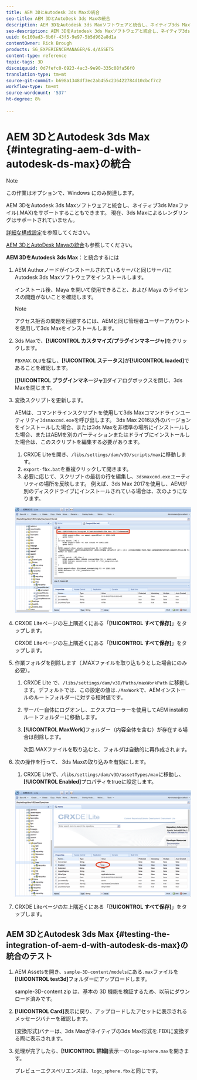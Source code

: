 ```yaml
---
title: AEM 3DとAutodesk 3ds Maxの統合
seo-title: AEM 3DとAutoDesk 3ds Maxの統合
description: AEM 3DをAutodesk 3ds Maxソフトウェアと統合し、ネイティブ3ds Maxファイル(.MAX)をサポートすることもできます。 現在、3ds Maxによるレンダリングはサポートされていません。
seo-description: AEM 3DをAutodesk 3ds Maxソフトウェアと統合し、ネイティブ3ds Maxファイル(.MAX)をサポートすることもできます。 現在、3ds Maxによるレンダリングはサポートされていません。
uuid: 6c160ad3-6b6f-43f5-9e97-5b5d962a8d1a
contentOwner: Rick Brough
products: SG_EXPERIENCEMANAGER/6.4/ASSETS
content-type: reference
topic-tags: 3D
discoiquuid: 0d7fefc0-6923-4ac3-9e90-335c08fa56f0
translation-type: tm+mt
source-git-commit: b698a1348df3ec2ab455c236422784d10cbcf7c2
workflow-type: tm+mt
source-wordcount: '537'
ht-degree: 8%

---
```



# AEM 3DとAutodesk 3ds Max {#integrating-aem-d-with-autodesk-ds-max}の統合

>[!NOTE]
>
>この作業はオプションで、Windows にのみ関連します。

AEM 3DをAutodesk 3ds Maxソフトウェアと統合し、ネイティブ3ds Maxファイル(.MAX)をサポートすることもできます。 現在、3ds Maxによるレンダリングはサポートされていません。

[詳細な構成設定](advanced-config-3d.md)を参照してください。

[AEM 3DとAutoDesk Mayaの統合](integrate-maya-with-3d.md)も参照してください。

**AEM 3DをAutodesk 3ds Max**：と統合するには

1. AEM Authorノードがインストールされているサーバと同じサーバにAutodesk 3ds Maxソフトウェアをインストールします。

   インストール後、Maya を開いて使用できること、および Maya のライセンスの問題がないことを確認します。

   >[!NOTE]
   >
   >アクセス拒否の問題を回避するには、AEMと同じ管理者ユーザーアカウントを使用して3ds Maxをインストールします。

1. 3ds Maxで、**[!UICONTROL カスタマイズ/プラグインマネージャ]**&#x200B;をクリックします。

   `FBXMAX.DLU`を探し、**[!UICONTROL ステータス]**&#x200B;が&#x200B;**[!UICONTROL loaded]**&#x200B;であることを確認します。

   [**[!UICONTROL プラグインマネージャ]**]ダイアログボックスを閉じ、3ds Maxを閉じます。

1. 変換スクリプトを更新します。

   AEMは、コマンドラインスクリプトを使用して3ds Maxコマンドラインユーティリティ`3dsmaxcmd.exe`を呼び出します。 3ds Max 2016以外のバージョンをインストールした場合、または3ds Maxを非標準の場所にインストールした場合、またはAEMを別のパーティションまたはドライブにインストールした場合は、このスクリプトを編集する必要があります。

   1. CRXDE Liteを開き、`/libs/settings/dam/v3D/scripts/max`に移動します。
   1. `export-fbx.bat`を重複クリックして開きます。
   1. 必要に応じて、スクリプトの最初の行を編集し、`3dsmaxcmd.exe`ユーティリティの場所を反映します。 例えば、3ds Max 2017を使用し、AEMが別のディスクドライブにインストールされている場合は、次のようになります。

   ![image2018-6-22_13-35-8](assets/image2018-6-22_13-35-8.png)

1. CRXDE Liteページの左上隅近くにある「**[!UICONTROL すべて保存]**」をタップします。

   CRXDE Liteページの左上隅近くにある「**[!UICONTROL すべて保存]**」をタップします。

1. 作業フォルダを削除します（.MAXファイルを取り込もうとした場合にのみ必要）。

   1. CRXDE Lite で、`/libs/settings/dam/v3D/Paths/maxWorkPath` に移動します。デフォルトでは、この設定の値は`./MaxWork`で、AEMインストールのルートフォルダーに対する相対値です。
   1. サーバー自体にログオンし、エクスプローラーを使用してAEM installのルートフォルダーに移動します。
   1. **[!UICONTROL MaxWork]**&#x200B;フォルダー（内容全体を含む）が存在する場合は削除します。

      次回.MAXファイルを取り込むと、フォルダは自動的に再作成されます。

1. 次の操作を行って、 3ds Maxの取り込みを有効にします。

   1. CRXDE Liteで、`/libs/settings/dam/v3D/assetTypes/max`に移動し、**[!UICONTROL Enabled]**&#x200B;プロパティをtrueに設定します。

   ![image2018-6-22_13-50-50](assets/image2018-6-22_13-50-50.png)

1. CRXDE Liteページの左上隅近くにある「**[!UICONTROL すべて保存]**」をタップします。

## AEM 3DとAutodesk 3ds Max {#testing-the-integration-of-aem-d-with-autodesk-ds-max}の統合のテスト

1. AEM Assetsを開き、`sample-3D-content/models`にある`.max`ファイルを&#x200B;**[!UICONTROL test3d]**&#x200B;フォルダーにアップロードします。

   sample-3D-content.zip は、基本の 3D 機能を検証するため、以前にダウンロード済みです。 

1. **[!UICONTROL Card]**&#x200B;表示に戻り、アップロードしたアセットに表示されるメッセージバナーを確認します。

   [変換形式]バナーは、3ds Maxがネイティブの3ds Max形式を.FBXに変換する際に表示されます。

1. 処理が完了したら、**[!UICONTROL 詳細]**&#x200B;表示ーの`logo-sphere.max`を開きます。

   プレビューエクスペリエンスは、`logo_sphere.fbx`と同じです。

